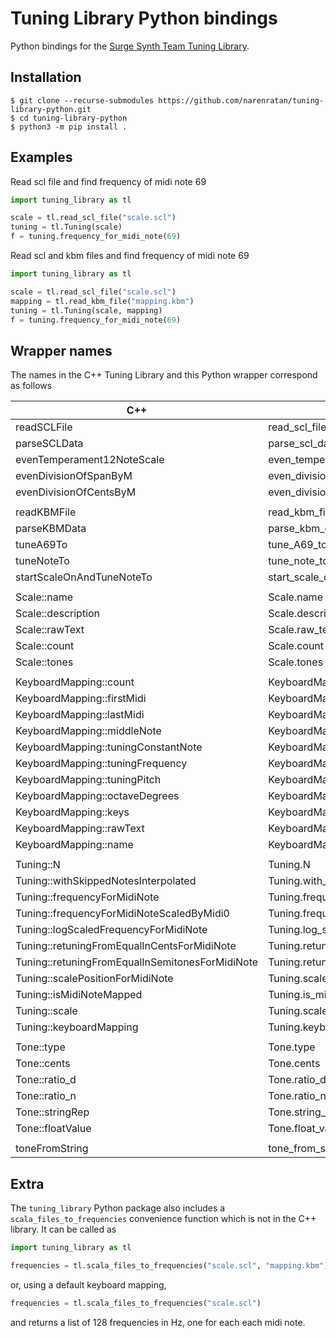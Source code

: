 # Tuning Library Python bindings
Python bindings for the [Surge Synth Team Tuning Library](https://github.com/surge-synthesizer/tuning-library).

## Installation

```console
$ git clone --recurse-submodules https://github.com/narenratan/tuning-library-python.git
$ cd tuning-library-python
$ python3 -m pip install .
```

## Examples

Read scl file and find frequency of midi note 69
```python
import tuning_library as tl

scale = tl.read_scl_file("scale.scl")
tuning = tl.Tuning(scale)
f = tuning.frequency_for_midi_note(69)
```

Read scl and kbm files and find frequency of midi note 69
```python
import tuning_library as tl

scale = tl.read_scl_file("scale.scl")
mapping = tl.read_kbm_file("mapping.kbm")
tuning = tl.Tuning(scale, mapping)
f = tuning.frequency_for_midi_note(69)
```

## Wrapper names

The names in the C++ Tuning Library and this Python wrapper correspond as follows

|   C++                                             |   Python                                                  |
| ------------------------------------------------- | --------------------------------------------------------- |
|   readSCLFile                                     |   read_scl_file                                           |
|   parseSCLData                                    |   parse_scl_data                                          |
|   evenTemperament12NoteScale                      |   even_temperament_12_note_scale                          |
|   evenDivisionOfSpanByM                           |   even_division_of_span_by_m                              |
|   evenDivisionOfCentsByM                          |   even_division_of_cents_by_m                             |
|                                                   |                                                           |
|   readKBMFile                                     |   read_kbm_file                                           |
|   parseKBMData                                    |   parse_kbm_data                                          |
|   tuneA69To                                       |   tune_A69_to                                             |
|   tuneNoteTo                                      |   tune_note_to                                            |
|   startScaleOnAndTuneNoteTo                       |   start_scale_on_and_tune_note_to                         |
|                                                   |                                                           |
|   Scale::name                                     |   Scale.name                                              |
|   Scale::description                              |   Scale.description                                       |
|   Scale::rawText                                  |   Scale.raw_text                                          |
|   Scale::count                                    |   Scale.count                                             |
|   Scale::tones                                    |   Scale.tones                                             |
|                                                   |                                                           |
|   KeyboardMapping::count                          |   KeyboardMapping.count                                   |
|   KeyboardMapping::firstMidi                      |   KeyboardMapping.first_midi                              |
|   KeyboardMapping::lastMidi                       |   KeyboardMapping.last_midi                               |
|   KeyboardMapping::middleNote                     |   KeyboardMapping.middle_note                             |
|   KeyboardMapping::tuningConstantNote             |   KeyboardMapping.tuning_constant_note                    |
|   KeyboardMapping::tuningFrequency                |   KeyboardMapping.tuning_frequency                        |
|   KeyboardMapping::tuningPitch                    |   KeyboardMapping.tuning_pitch                            |
|   KeyboardMapping::octaveDegrees                  |   KeyboardMapping.octave_degrees                          |
|   KeyboardMapping::keys                           |   KeyboardMapping.keys                                    |
|   KeyboardMapping::rawText                        |   KeyboardMapping.raw_text                                |
|   KeyboardMapping::name                           |   KeyboardMapping.name                                    |
|                                                   |                                                           |
|   Tuning::N                                       |   Tuning.N                                                |
|   Tuning::withSkippedNotesInterpolated            |   Tuning.with_skipped_notes_interpolated                  |
|   Tuning::frequencyForMidiNote                    |   Tuning.frequency_for_midi_note                          |
|   Tuning::frequencyForMidiNoteScaledByMidi0       |   Tuning.frequency_for_midi_note_scaled_by_midi_0         |
|   Tuning::logScaledFrequencyForMidiNote           |   Tuning.log_scaled_frequency_for_midi_note               |
|   Tuning::retuningFromEqualInCentsForMidiNote     |   Tuning.retuning_from_equal_in_cents_for_midi_note       |
|   Tuning::retuningFromEqualInSemitonesForMidiNote |   Tuning.retuning_from_equal_in_semitones_for_midi_note   |
|   Tuning::scalePositionForMidiNote                |   Tuning.scale_position_for_midi_note                     |
|   Tuning::isMidiNoteMapped                        |   Tuning.is_midi_note_mapped                              |
|   Tuning::scale                                   |   Tuning.scale                                            |
|   Tuning::keyboardMapping                         |   Tuning.keyboard_mapping                                 |
|                                                   |                                                           |
|   Tone::type                                      |   Tone.type                                               |
|   Tone::cents                                     |   Tone.cents                                              |
|   Tone::ratio_d                                   |   Tone.ratio_d                                            |
|   Tone::ratio_n                                   |   Tone.ratio_n                                            |
|   Tone::stringRep                                 |   Tone.string_rep                                         |
|   Tone::floatValue                                |   Tone.float_value                                        |
|                                                   |                                                           |
|   toneFromString                                  |   tone_from_string                                        |

## Extra

The `tuning_library` Python package also includes a
`scala_files_to_frequencies` convenience function which is not in the C++
library.  It can be called as
```python
import tuning_library as tl

frequencies = tl.scala_files_to_frequencies("scale.scl", "mapping.kbm")
```
or, using a default keyboard mapping,
```python
frequencies = tl.scala_files_to_frequencies("scale.scl")
```
and returns a list of 128 frequencies in Hz, one for each each midi note.
